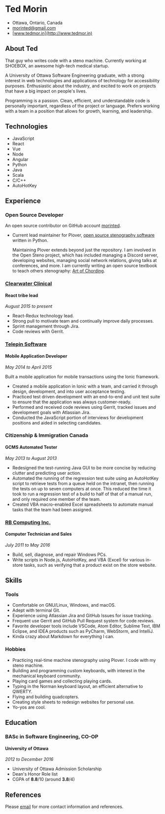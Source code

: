 # Ted Morin

- Ottawa, Ontario, Canada
- <morinted@gmail.com>
- [www.tedmor.in](http://www.tedmor.in)

## About Ted

That guy who writes code with a steno machine. Currently working at SHOEBOX, an awesome high-tech medical startup.

A University of Ottawa Software Engineering graduate, with a
strong interest in web technologies and applications of technology for
accessibility purposes.
Enthusiastic about the industry, and excited to work
on projects that have a big impact on people's lives.

Programming is a
passion. Clean, efficient, and understandable code is personally important,
regardless of the project or language. Prefers working with a team in a
position that allows for growth, learning, and leadership.

## Technologies

<div class="horizontal-list"></div>

- JavaScript
- React
- Vue
- Node
- Angular
- Python
- Java
- Scala
- C/C++
- AutoHotKey

## Experience

### Open Source Developer

An open source contributor on GitHub account
[morinted](https://github.com/morinted).

- Current lead maintainer for Plover, [open source stenography software](http://opensteno.org) written in Python.

  Maintaining Plover extends beyond just the repository. I am involved in the Open Steno project, which has included managing a Discord server, developing websites, managing social network relations, giving talks at conferences, and more. I am currently writing an open source textbook to teach others stenography: [Art of Chording](https://www.artofchording.com). 

### [Clearwater Clinical](http://www.clearwaterclinical.com/)

#### React tribe lead

*August 2015 to present*

- React-Redux technology lead.
- Strong pull to motivate team and continually improve daily processes.
- Sprint management through Jira.
- Code reviews with Gerrit.

### [Telepin Software](http://telepin.com)

#### Mobile Application Developer

*May 2014 to April 2015*

Built a mobile application for mobile transactions using the Ionic framework.

- Created a mobile application in Ionic with a team, and carried it through
  design, development, and into user acceptance testing.
- Practiced test driven development with an end-to-end and unit test suite to
  ensure that the application was always customer-ready.
- Performed and received code reviews using Gerrit, tracked issues and development goals with Atlassian Jira.
- Conducted the JavaScript portion of interviews for development positions and
  aided in selecting candidates.

<div class="page-break"></div>

### Citizenship & Immigration Canada

#### GCMS Automated Tester

*May 2013 to August 2013*

- Redesigned the test-running Java GUI to be more concise by reducing clutter
  and predicting user action.
- Automated the running of the regression test suite using an AutoHotKey script
  to retrieve tests from a queue held on the intranet, then running the tests on
  up to seven computers at once. This reduced the time it took to run a
  regression test of a build to half of that of a manual run, and only required
  one member of the team.
- Created VBA macro-enabled Excel spreadsheets to automate manual tasks that the
  team had been assigned.

### [RB Computing Inc.](http://shoprbc.com)

#### Computer Technician and Sales

*July 2011 to May 2016*

- Build, sell, diagnose, and repair Windows PCs.
- Write scripts in Node.js, AutoHotKey, and VBA (Excel) for various in-store
  tasks, such as verifying that a product exist on the store website.

## Skills

### Tools

- Comfortable on GNU/Linux, Windows, and macOS.
- Adept with terminal Git.
- Experience using Atlassian Jira and GitHub Issues for issue tracking.
- Frequent use Gerrit and GitHub Pull Request system for code reviews.
- Favorite developer tools include VSCode, Atom Editor, Sublime Text, IBM Eclipse,
  and IDEA products such as PyCharm, WebStorm, and IntelliJ.
- Kinda crazy about Markdown for everything I can.

### Hobbies

- Practicing real-time machine stenography using Plover. I code with my steno machine.
- Building and programming custom keyboards, with interest in the mechanical keyboard community.
- Playing card games and collecting playing cards.
- Typing in the Norman keyboard layout, an efficient alternative to QWERTY.
- Flying and building quadcopters.
- Creating style sheets to redesign websites for personal use.
- Yo-yos are cool.

## Education

### BASc in Software Engineering, CO-OP

#### University of Ottawa

*2012 to December 2016*

- University of Ottawa Admission Scholarship
- Dean's Honor Role list
- CGPA of **8.8**/10 (around **3.8**/4)

## References

Please [email](mailto:morinted@gmail.com) for more contact information and
references.
